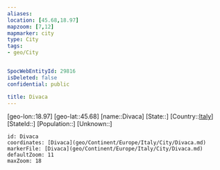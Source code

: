 ```yaml
---
aliases: 
location: [45.68,18.97]
mapzoom: [7,12] 
mapmarker: city 
type: City
tags:
- geo/City


SpocWebEntityId: 29816
isDeleted: false
confidential: public

title: Divaca
---
```

[geo-lon::18.97]
[geo-lat::45.68]
[name::Divaca]
[State::]
[Country::[Italy](geo/Continent/Europe/Italy.md)]
[StateId::]
[Population::]
[Unknown::]


```leaflet
id: Divaca
coordinates: [Divaca](geo/Continent/Europe/Italy/City/Divaca.md)
markerFile: [Divaca](geo/Continent/Europe/Italy/City/Divaca.md)
defaultZoom: 11 
maxZoom: 18
```


